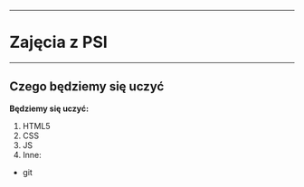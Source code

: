 ***
# Zajęcia z PSI
***
## Czego będziemy się uczyć
**Będziemy się uczyć:**
1. HTML5
1. CSS
1. JS
1. Inne:
  - git
